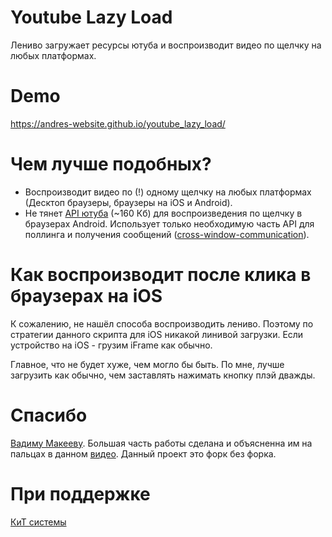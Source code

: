 # Youtube Lazy Load
Лениво загружает ресурсы ютуба и воспроизводит видео по щелчку на любых платформах.


# Demo
https://andres-website.github.io/youtube_lazy_load/


# Чем лучше подобных?
* Воспроизводит видео по (!) одному щелчку на любых платформах (Десктоп браузеры, браузеры на iOS и Android).
* Не тянет [API ютуба](https://developers.google.com/youtube/iframe_api_reference?hl=ru) (~160 Кб) для воспроизведения по щелчку в браузерах Android. Использует только необходимую часть API для поллинга и получения сообщений ([cross-window-communication](https://learn.javascript.ru/cross-window-communication)). 


# Как воспроизводит после клика в браузерах на iOS
К сожалению, не нашёл способа воспроизводить лениво. Поэтому по стратегии данного скрипта для iOS никакой линивой загрузки. Если устройство на iOS - грузим iFrame как обычно. 

Главное, что не будет хуже, чем могло бы быть. По мне, лучше загрузить как обычно, чем заставлять нажимать кнопку плэй дважды.


# Спасибо
[Вадиму Макееву](https://vk.com/pepelsbey). Большая часть работы сделана и объясненна им на пальцах в данном [видео](https://youtu.be/4JS70KB9GS0). Данный проект это форк без форка.


# При поддержке
[КиТ системы](https://www.kitsystem.ru "Торгово-монтажная компания. Интернет-магазин")
